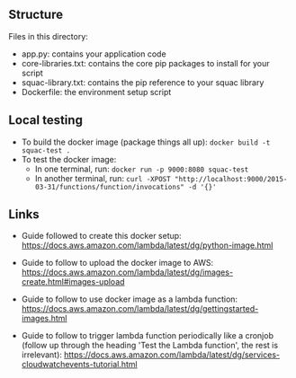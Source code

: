 ## Structure

Files in this directory:

- app.py: contains your application code
- core-libraries.txt: contains the core pip packages to install for your script
- squac-library.txt: contains the pip reference to your squac library
- Dockerfile: the environment setup script

## Local testing

- To build the docker image (package things all up):
  `docker build -t squac-test .`
- To test the docker image:
  - In one terminal, run:
    `docker run -p 9000:8080 squac-test`
  - In another terminal, run:
    `curl -XPOST "http://localhost:9000/2015-03-31/functions/function/invocations" -d '{}'`

## Links

- Guide followed to create this docker setup: https://docs.aws.amazon.com/lambda/latest/dg/python-image.html

- Guide to follow to upload the docker image to AWS:
https://docs.aws.amazon.com/lambda/latest/dg/images-create.html#images-upload

- Guide to follow to use docker image as a lambda function:
https://docs.aws.amazon.com/lambda/latest/dg/gettingstarted-images.html

- Guide to follow to trigger lambda function periodically like a cronjob (follow up through the heading 'Test the Lambda function', the rest is irrelevant):
https://docs.aws.amazon.com/lambda/latest/dg/services-cloudwatchevents-tutorial.html

